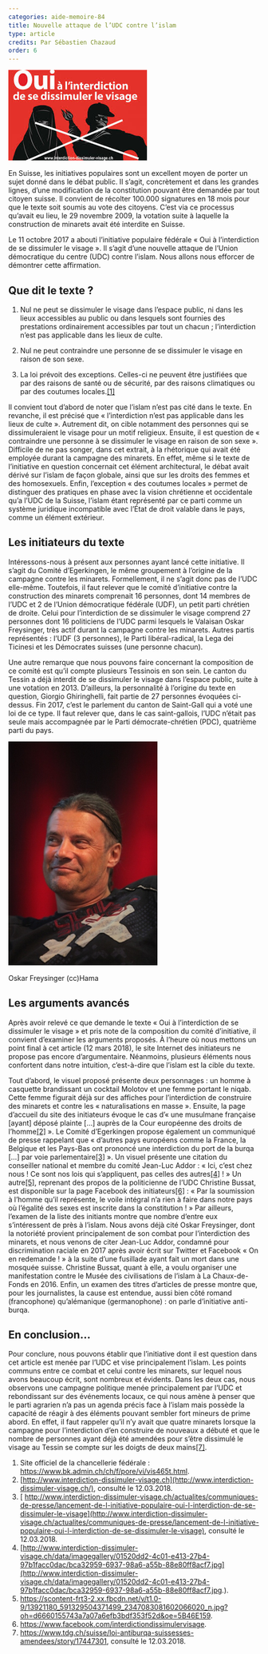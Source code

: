 ```yaml
---
categories: aide-memoire-84
title: Nouvelle attaque de l’UDC contre l’islam
type: article
credits: Par Sébastien Chazaud
order: 6
---
```

![Oui à l'interdiction de se dissimuler le visage](/assets/uploads/am-84-nouvelle-attaque-udc-contre-islam-affiche.jpeg)



En Suisse, les initiatives populaires sont un excellent moyen de porter un sujet donné dans le débat public. Il s’agit, concrètement et dans les grandes lignes, d’une modification de la constitution pouvant être demandée par tout citoyen suisse. Il convient de récolter 100.000 signatures en 18 mois pour que le texte soit soumis au vote des citoyens. C’est via ce processus qu’avait eu lieu, le 29 novembre 2009, la votation suite à laquelle la construction de minarets avait été interdite en Suisse.

Le 11 octobre 2017 a abouti l’initiative populaire fédérale « Oui à l’interdiction de se dissimuler le visage ». Il s’agit d’une nouvelle attaque de l’Union démocratique du centre (UDC) contre l’islam. Nous allons nous efforcer de démontrer cette affirmation.



## Que dit le texte ?



1. Nul ne peut se dissimuler le visage dans l’espace public, ni dans les lieux accessibles au public ou dans lesquels sont fournies des prestations ordinairement accessibles par tout un chacun ; l’interdiction n’est pas applicable dans les lieux de culte.
2. Nul ne peut contraindre une personne de se dissimuler le visage en raison de son sexe.

3. La loi prévoit des exceptions. Celles-ci ne peuvent être justifiées que par des raisons de santé ou de sécurité, par des raisons climatiques ou par des coutumes locales.[[1]](#footnote-1)


Il convient tout d’abord de noter que l’islam n’est pas cité dans le texte. En revanche, il est précisé que « l’interdiction n’est pas applicable dans les lieux de culte ». Autrement dit, on cible notamment des personnes qui se dissimuleraient le visage pour un motif religieux. Ensuite, il est question de « contraindre une personne à se dissimuler le visage en raison de son sexe ». Difficile de ne pas songer, dans cet extrait, à la rhétorique qui avait été employée durant la campagne des minarets. En effet, même si le texte de l’initiative en question concernait cet élément architectural, le débat avait dérivé sur l’islam de façon globale, ainsi que sur les droits des femmes et des homosexuels. Enfin, l’exception « des coutumes locales » permet de distinguer des pratiques en phase avec la vision chrétienne et occidentale qu’a l’UDC de la Suisse, l’islam étant représenté par ce parti comme un système juridique incompatible avec l’État de droit valable dans le pays, comme un élément extérieur.



## Les initiateurs du texte



Intéressons-nous à présent aux personnes ayant lancé cette initiative. Il s’agit du Comité d’Egerkingen, le même groupement à l’origine de la campagne contre les minarets. Formellement, il ne s’agit donc pas de l’UDC elle-même. Toutefois, il faut relever que le comité d’initiative contre la construction des minarets comprenait 16 personnes, dont 14 membres de l’UDC et 2 de l’Union démocratique fédérale (UDF), un petit parti chrétien de droite. Celui pour l’interdiction de se dissimuler le visage comprend 27 personnes dont 16 politiciens de l’UDC parmi lesquels le Valaisan Oskar Freysinger, très actif durant la campagne contre les minarets. Autres partis représentés : l’UDF (3 personnes), le Parti libéral-radical, la Lega dei Ticinesi et les Démocrates suisses (une personne chacun).

Une autre remarque que nous pouvons faire concernant la composition de ce comité est qu’il compte plusieurs Tessinois en son sein. Le canton du Tessin a déjà interdit de se dissimuler le visage dans l’espace public, suite à une votation en 2013. D’ailleurs, la personnalité à l’origine du texte en question, Giorgio Ghiringhelli, fait partie de 27 personnes évoquées ci-dessus. Fin 2017, c’est le parlement du canton de Saint-Gall qui a voté une loi de ce type. Il faut relever que, dans le cas saint-gallois, l’UDC n’était pas seule mais accompagnée par le Parti démocrate-chrétien (PDC), quatrième parti du pays.



![Oskar Freysinger (cc)Hama](/assets/uploads/am-84-nouvelle-attaque-udc-contre-islam-oskar-freysinger.jpeg)



<span class="img-copyright"> Oskar Freysinger (cc)Hama </span>



## Les arguments avancés



Après avoir relevé ce que demande le texte « Oui à l’interdiction de se dissimuler le visage » et pris note de la composition du comité d’initiative, il convient d’examiner les arguments proposés. À l’heure où nous mettons un point final à cet article (12 mars 2018), le site Internet des initiateurs ne propose pas encore d’argumentaire. Néanmoins, plusieurs éléments nous confortent dans notre intuition, c’est-à-dire que l’islam est la cible du texte.

Tout d’abord, le visuel proposé présente deux personnages : un homme à casquette brandissant un cocktail Molotov et une femme portant le niqab. Cette femme figurait déjà sur des affiches pour l’interdiction de construire des minarets et contre les « naturalisations en masse ». Ensuite, la page d’accueil du site des initiateurs évoque le cas d’« une musulmane française \[ayant] déposé plainte \[…] auprès de la Cour européenne des droits de l’homme[[2]](#footnote-2) ». Le Comité d’Egerkingen propose également un communiqué de presse rappelant que « d’autres pays européens comme la France, la Belgique et les Pays-Bas ont prononcé une interdiction du port de la burqa \[…] par voie parlementaire[[3]](#footnote-3) ». Un visuel présente une citation du conseiller national et membre du comité Jean-Luc Addor : « Ici, c’est chez nous ! Ce sont nos lois qui s’appliquent, pas celles des autres[[4]](#footnote-4) ! » Un autre[[5]](#footnote-5), reprenant des propos de la politicienne de l’UDC Christine Bussat, est disponible sur la page Facebook des initiateurs[[6]](#footnote-6) : « Par la soumission à l’homme qu’il représente, le voile intégral n’a rien à faire dans notre pays où l’égalité des sexes est inscrite dans la constitution ! » Par ailleurs, l’examen de la liste des initiants montre que nombre d’entre eux s’intéressent de près à l’islam. Nous avons déjà cité Oskar Freysinger, dont la notoriété provient principalement de son combat pour l’interdiction des minarets, et nous venons de citer Jean-Luc Addor, condamné pour discrimination raciale en 2017 après avoir écrit sur Twitter et Facebook « On en redemande ! » à la suite d’une fusillade ayant fait un mort dans une mosquée suisse. Christine Bussat, quant à elle, a voulu organiser une manifestation contre le Musée des civilisations de l’islam à La Chaux-de-Fonds en 2016. Enfin, un examen des titres d’articles de presse montre que, pour les journalistes, la cause est entendue, aussi bien côté romand (francophone) qu’alémanique (germanophone) : on parle d’initiative anti-burqa.



## En conclusion…



Pour conclure, nous pouvons établir que l’initiative dont il est question dans cet article est menée par l’UDC et vise principalement l’islam. Les points communs entre ce combat et celui contre les minarets, sur lequel nous avons beaucoup écrit, sont nombreux et évidents. Dans les deux cas, nous observons une campagne politique menée principalement par l’UDC et rebondissant sur des événements locaux, ce qui nous amène à penser que le parti agrarien n’a pas un agenda précis face à l’islam mais possède la capacité de réagir à des éléments pouvant sembler fort mineurs de prime abord. En effet, il faut rappeler qu’il n’y avait que quatre minarets lorsque la campagne pour l’interdiction d’en construire de nouveaux a débuté et que le nombre de personnes ayant déjà été amendées pour s’être dissimulé le visage au Tessin se compte sur les doigts de deux mains[[7]](#footnote-7).



1.  Site officiel de la chancellerie fédérale : <https://www.bk.admin.ch/ch/f/pore/vi/vis465t.html>.
2.  [http://www.interdiction-dissimuler-visage.ch](http://www.interdiction-dissimuler-visage.ch/), consulté le 12.03.2018.
3. [ http://www.interdiction-dissimuler-visage.ch/actualites/communiques-de-presse/lancement-de-l-initiative-populaire-oui-l-interdiction-de-se-dissimuler-le-visage](http://www.interdiction-dissimuler-visage.ch/actualites/communiques-de-presse/lancement-de-l-initiative-populaire-oui-l-interdiction-de-se-dissimuler-le-visage), consulté le 12.03.2018.
4.  [http://www.interdiction-dissimuler-visage.ch/data/imagegallery/01520dd2-4c01-e413-27b4-97b1facc0dac/bca32959-6937-98a6-a55b-88e80ff8acf7.jpg](http://www.interdiction-dissimuler-visage.ch/data/imagegallery/01520dd2-4c01-e413-27b4-97b1facc0dac/bca32959-6937-98a6-a55b-88e80ff8acf7.jpg.).
5.  <https://scontent-frt3-2.xx.fbcdn.net/v/t1.0-9/13921180_591329504371499_2347083081602066020_n.jpg?oh=d6660155743a7a07a6efb3bdf353f52d&oe=5B46E159>.
6. <https://www.facebook.com/interdictiondissimulervisage>.
7. <https://www.tdg.ch/suisse/loi-antiburqa-suissesses-amendees/story/17447301>, consulté le 12.03.2018.
